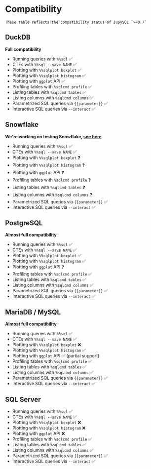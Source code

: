 # Compatibility

```{note}
These table reflects the compatibility status of JupySQL `>=0.7`
```

## DuckDB

**Full compatibility**

- Running queries with `%%sql` ✅
- CTEs with `%%sql --save NAME` ✅
- Plotting with `%%sqlplot boxplot` ✅
- Plotting with `%%sqlplot histogram` ✅
- Plotting with `ggplot` API ✅
- Profiling tables with `%sqlcmd profile` ✅
- Listing tables with `%sqlcmd tables` ✅
- Listing columns with `%sqlcmd columns` ✅
- Parametrized SQL queries via `{{parameter}}` ✅
- Interactive SQL queries via `--interact` ✅

## Snowflake

**We're working on testing Snowflake, [see here](https://github.com/ploomber/jupysql/pull/336)**

- Running queries with `%%sql` ✅
- CTEs with `%%sql --save NAME` ✅
- Plotting with `%%sqlplot boxplot` ❓
- Plotting with `%%sqlplot histogram` ❓
- Plotting with `ggplot` API ❓
- Profiling tables with `%sqlcmd profile` ❓
- Listing tables with `%sqlcmd tables` ❓
- Listing columns with `%sqlcmd columns` ❓
- Parametrized SQL queries via `{{parameter}}` ✅
- Interactive SQL queries via `--interact` ✅

## PostgreSQL

**Almost full compatibility**

- Running queries with `%%sql` ✅
- CTEs with `%%sql --save NAME` ✅
- Plotting with `%%sqlplot boxplot` ✅
- Plotting with `%%sqlplot histogram` ✅
- Plotting with `ggplot` API ❓
- Profiling tables with `%sqlcmd profile` ✅
- Listing tables with `%sqlcmd tables` ✅
- Listing columns with `%sqlcmd columns` ✅
- Parametrized SQL queries via `{{parameter}}` ✅
- Interactive SQL queries via `--interact` ✅



## MariaDB / MySQL

**Almost full compatibility**

- Running queries with `%%sql` ✅
- CTEs with `%%sql --save NAME` ✅
- Plotting with `%%sqlplot boxplot` ❌
- Plotting with `%%sqlplot histogram` ✅
- Plotting with `ggplot` API ✅ (partial support)
- Profiling tables with `%sqlcmd profile` ✅
- Listing tables with `%sqlcmd tables` ✅
- Listing columns with `%sqlcmd columns` ✅
- Parametrized SQL queries via `{{parameter}}` ✅
- Interactive SQL queries via `--interact` ✅

## SQL Server

- Running queries with `%%sql` ✅
- CTEs with `%%sql --save NAME` ✅
- Plotting with `%%sqlplot boxplot` ❌
- Plotting with `%%sqlplot histogram` ❌
- Plotting with `ggplot` API ❌
- Profiling tables with `%sqlcmd profile` ✅
- Listing tables with `%sqlcmd tables` ✅
- Listing columns with `%sqlcmd columns` ✅
- Parametrized SQL queries via `{{parameter}}` ✅
- Interactive SQL queries via `--interact` ✅
